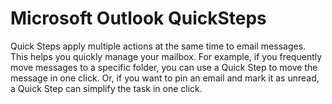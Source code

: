 # Microsoft Outlook QuickSteps

Quick Steps apply multiple actions at the same time to email messages. This helps you quickly manage your mailbox. For example, if you frequently move messages to a specific folder, you can use a Quick Step to move the message in one click. Or, if you want to pin an email and mark it as unread, a Quick Step can simplify the task in one click.